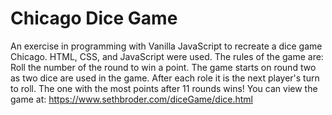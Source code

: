 # Chicago Dice Game
An exercise in programming with Vanilla JavaScript to recreate a dice game Chicago.
HTML, CSS, and JavaScript were used.
The rules of the game are:
Roll the number of the round to win a point.
The game starts on round two as two dice are used in the game.
After each role it is the next player's turn to roll.
The one with the most points after 11 rounds wins!
You can view the game at:
https://www.sethbroder.com/diceGame/dice.html
